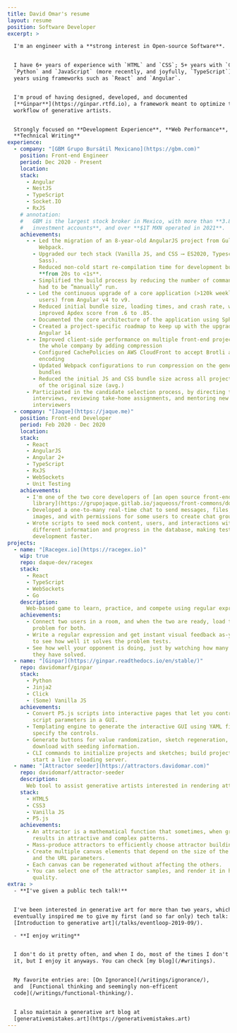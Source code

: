 ```yaml
---
title: David Omar's resume
layout: resume
position: Software Developer
excerpt: >

  I'm an engineer with a **strong interest in Open-source Software**.


  I have 6+ years of experience with `HTML` and `CSS`; 5+ years with `C`,
  `Python` and `JavaScript` (more recently, and joyfully, `TypeScript`), and 3+
  years using frameworks such as `React` and `Angular`.


  I'm proud of having designed, developed, and documented
  [**Ginpar**](https://ginpar.rtfd.io), a framework meant to optimize the
  workflow of generative artists.


  Strongly focused on **Development Experience**, **Web Performance**, and
  **Technical Writing**
experience:
  - company: "[GBM Grupo Bursátil Mexicano](https://gbm.com)"
    position: Front-end Engineer
    period: Dec 2020 - Present
    location:
    stack:
      - Angular
      - NestJS
      - TypeScript
      - Socket.IO
      - RxJS
    # annotation:
    #   GBM is the largest stock broker in Mexico, with more than **3.8M
    #   investment accounts**, and over **$1T MXN operated in 2021**.
    achievements:
      - - Led the migration of an 8-year-old AngularJS project from Gulp to
          Webpack.
        - Upgraded our tech stack (Vanilla JS, and CSS ⟶ ES2020, Typescript, and
          Sass).
        - Reduced non-cold start re-compilation time for development builds
          **from 20s to <1s**.
        - Simplified the build process by reducing the number of commands that
          had to be ”manually” run.
      - - Led the continuous upgrade of a core application (>120k weekly active
          users) from Angular v4 to v9.
        - Reduced initial bundle size, loading times, and crash rate, which
          improved Apdex score from .6 to .85.
        - Documented the core architecture of the application using Sphinx.
        - Created a project-specific roadmap to keep up with the upgrades up to
          Angular 14
      - - Improved client-side performance on multiple front-end projects across
          the whole company by adding compression
        - Configured CachePolicies on AWS CloudFront to accept Brotli and Gzip
          encoding
        - Updated Webpack configurations to run compression on the generated
          bundles
        - Reduced the initial JS and CSS bundle size across all projects to 15%
          of the original size (avg.)
      - Participated in the candidate selection process, by directing technical
        interviews, reviewing take-home assignments, and mentoring new
        interviewers
  - company: "[Jaque](https://jaque.me)"
    position: Front-end Developer
    period: Feb 2020 - Dec 2020
    location:
    stack:
      - React
      - AngularJS
      - Angular 2+
      - TypeScript
      - RxJS
      - WebSockets
      - Unit Testing
    achievements:
      - I'm one of the two core developers of [an open source front-end
        library](https://grupojaque.gitlab.io/jaqueoss/front-commons/docs/index).
      - Developed a one-to-many real-time chat to send messages, files; and
        images, and with permissions for some users to create chat groups.
      - Wrote scripts to seed mock content, users, and interactions with
        different information and progress in the database, making testing and
        development faster.
projects:
  - name: "[Racegex.io](https://racegex.io)"
    wip: true
    repo: daque-dev/racegex
    stack:
      - React
      - TypeScript
      - WebSockets
      - Go
    description:
      Web-based game to learn, practice, and compete using regular expressions
    achievements:
      - Connect two users in a room, and when the two are ready, load the same
        problem for both.
      - Write a regular expression and get instant visual feedback as-you-type
        to see how well it solves the problem tests.
      - See how well your opponent is doing, just by watching how many tests
        they have solved.
  - name: "[Ginpar](https://ginpar.readthedocs.io/en/stable/)"
    repo: davidomarf/ginpar
    stack:
      - Python
      - Jinja2
      - Click
      - (Some) Vanilla JS
    achievements:
      - Convert P5.js scripts into interactive pages that let you control the
        script parameters in a GUI.
      - Templating engine to generate the interactive GUI using YAML files to
        specify the controls.
      - Generate buttons for value randomization, sketch regeneration, and image
        download with seeding information.
      - CLI commands to initialize projects and sketches; build projects, and
        start a live reloading server.
  - name: "[Attractor seeder](https://attractors.davidomar.com)"
    repo: davidomarf/attractor-seeder
    description:
      Web tool to assist generative artists interested in rendering attractors
    stack:
      - HTML5
      - CSS3
      - Vanilla JS
      - P5.js
    achievements:
      - An attractor is a mathematical function that sometimes, when graphed,
        results in attractive and complex patterns.
      - Mass-produce attractors to efficiently choose attractor building values.
      - Create multiple canvas elements that depend on the size of the screen
        and the URL parameters.
      - Each canvas can be regenerated without affecting the others.
      - You can select one of the attractor samples, and render it in higher
        quality.
extra: >
  - **I've given a public tech talk!**


  I've been interested in generative art for more than two years, which
  eventually inspired me to give my first (and so far only) tech talk:
  [Introduction to generative art](/talks/eventloop-2019-09/).

  - **I enjoy writing**


  I don't do it pretty often, and when I do, most of the times I don't publish
  it, but I enjoy it anyways. You can check [my blog](/#writings).


  My favorite entries are: [On Ignorance](/writings/ignorance/),
  and  [Functional thinking and seemingly non-efficent
  code](/writings/functional-thinking/).


  I also maintain a generative art blog at
  [generativemistakes.art](https://generativemistakes.art)
---
```

